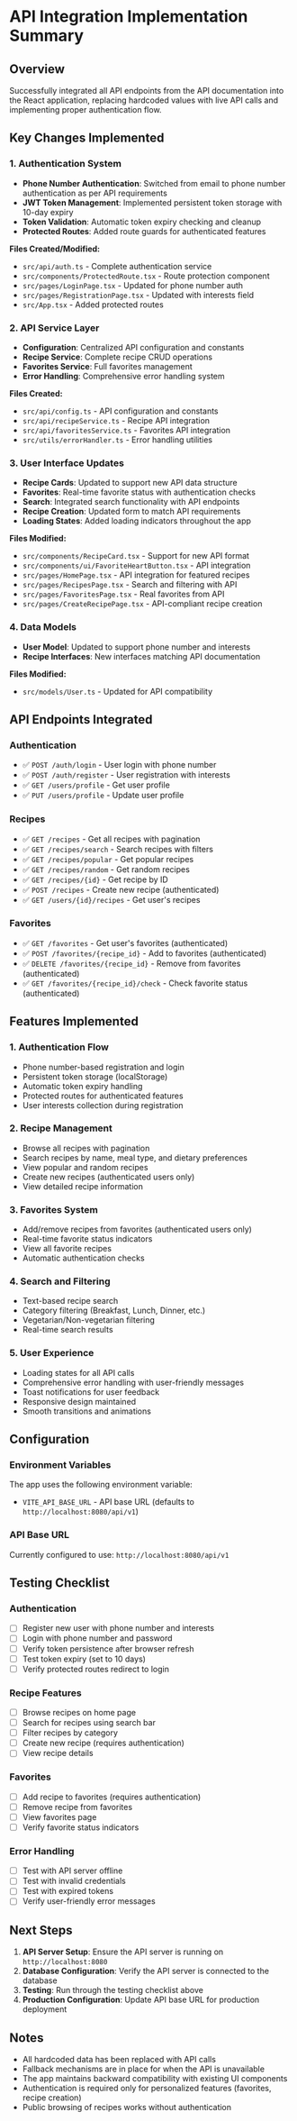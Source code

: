 # API Integration Implementation Summary

## Overview
Successfully integrated all API endpoints from the API documentation into the React application, replacing hardcoded values with live API calls and implementing proper authentication flow.

## Key Changes Implemented

### 1. Authentication System
- **Phone Number Authentication**: Switched from email to phone number authentication as per API requirements
- **JWT Token Management**: Implemented persistent token storage with 10-day expiry
- **Token Validation**: Automatic token expiry checking and cleanup
- **Protected Routes**: Added route guards for authenticated features

**Files Created/Modified:**
- `src/api/auth.ts` - Complete authentication service
- `src/components/ProtectedRoute.tsx` - Route protection component
- `src/pages/LoginPage.tsx` - Updated for phone number auth
- `src/pages/RegistrationPage.tsx` - Updated with interests field
- `src/App.tsx` - Added protected routes

### 2. API Service Layer
- **Configuration**: Centralized API configuration and constants
- **Recipe Service**: Complete recipe CRUD operations
- **Favorites Service**: Full favorites management
- **Error Handling**: Comprehensive error handling system

**Files Created:**
- `src/api/config.ts` - API configuration and constants
- `src/api/recipeService.ts` - Recipe API integration
- `src/api/favoritesService.ts` - Favorites API integration
- `src/utils/errorHandler.ts` - Error handling utilities

### 3. User Interface Updates
- **Recipe Cards**: Updated to support new API data structure
- **Favorites**: Real-time favorite status with authentication checks
- **Search**: Integrated search functionality with API endpoints
- **Recipe Creation**: Updated form to match API requirements
- **Loading States**: Added loading indicators throughout the app

**Files Modified:**
- `src/components/RecipeCard.tsx` - Support for new API format
- `src/components/ui/FavoriteHeartButton.tsx` - API integration
- `src/pages/HomePage.tsx` - API integration for featured recipes
- `src/pages/RecipesPage.tsx` - Search and filtering with API
- `src/pages/FavoritesPage.tsx` - Real favorites from API
- `src/pages/CreateRecipePage.tsx` - API-compliant recipe creation

### 4. Data Models
- **User Model**: Updated to support phone number and interests
- **Recipe Interfaces**: New interfaces matching API documentation

**Files Modified:**
- `src/models/User.ts` - Updated for API compatibility

## API Endpoints Integrated

### Authentication
- ✅ `POST /auth/login` - User login with phone number
- ✅ `POST /auth/register` - User registration with interests
- ✅ `GET /users/profile` - Get user profile
- ✅ `PUT /users/profile` - Update user profile

### Recipes
- ✅ `GET /recipes` - Get all recipes with pagination
- ✅ `GET /recipes/search` - Search recipes with filters
- ✅ `GET /recipes/popular` - Get popular recipes
- ✅ `GET /recipes/random` - Get random recipes
- ✅ `GET /recipes/{id}` - Get recipe by ID
- ✅ `POST /recipes` - Create new recipe (authenticated)
- ✅ `GET /users/{id}/recipes` - Get user's recipes

### Favorites
- ✅ `GET /favorites` - Get user's favorites (authenticated)
- ✅ `POST /favorites/{recipe_id}` - Add to favorites (authenticated)
- ✅ `DELETE /favorites/{recipe_id}` - Remove from favorites (authenticated)
- ✅ `GET /favorites/{recipe_id}/check` - Check favorite status (authenticated)

## Features Implemented

### 1. Authentication Flow
- Phone number-based registration and login
- Persistent token storage (localStorage)
- Automatic token expiry handling
- Protected routes for authenticated features
- User interests collection during registration

### 2. Recipe Management
- Browse all recipes with pagination
- Search recipes by name, meal type, and dietary preferences
- View popular and random recipes
- Create new recipes (authenticated users only)
- View detailed recipe information

### 3. Favorites System
- Add/remove recipes from favorites (authenticated users only)
- Real-time favorite status indicators
- View all favorite recipes
- Automatic authentication checks

### 4. Search and Filtering
- Text-based recipe search
- Category filtering (Breakfast, Lunch, Dinner, etc.)
- Vegetarian/Non-vegetarian filtering
- Real-time search results

### 5. User Experience
- Loading states for all API calls
- Comprehensive error handling with user-friendly messages
- Toast notifications for user feedback
- Responsive design maintained
- Smooth transitions and animations

## Configuration

### Environment Variables
The app uses the following environment variable:
- `VITE_API_BASE_URL` - API base URL (defaults to `http://localhost:8080/api/v1`)

### API Base URL
Currently configured to use: `http://localhost:8080/api/v1`

## Testing Checklist

### Authentication
- [ ] Register new user with phone number and interests
- [ ] Login with phone number and password
- [ ] Verify token persistence after browser refresh
- [ ] Test token expiry (set to 10 days)
- [ ] Verify protected routes redirect to login

### Recipe Features
- [ ] Browse recipes on home page
- [ ] Search for recipes using search bar
- [ ] Filter recipes by category
- [ ] Create new recipe (requires authentication)
- [ ] View recipe details

### Favorites
- [ ] Add recipe to favorites (requires authentication)
- [ ] Remove recipe from favorites
- [ ] View favorites page
- [ ] Verify favorite status indicators

### Error Handling
- [ ] Test with API server offline
- [ ] Test with invalid credentials
- [ ] Test with expired tokens
- [ ] Verify user-friendly error messages

## Next Steps

1. **API Server Setup**: Ensure the API server is running on `http://localhost:8080`
2. **Database Configuration**: Verify the API server is connected to the database
3. **Testing**: Run through the testing checklist above
4. **Production Configuration**: Update API base URL for production deployment

## Notes

- All hardcoded data has been replaced with API calls
- Fallback mechanisms are in place for when the API is unavailable
- The app maintains backward compatibility with existing UI components
- Authentication is required only for personalized features (favorites, recipe creation)
- Public browsing of recipes works without authentication
